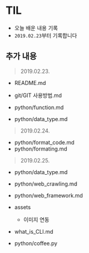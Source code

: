 # TIL

- 오늘 배운 내용 기록
- `2019.02.23`부터 기록합니다



## 추가 내용

> 2019.02.23.

- README.md
- git/GIT 사용방법.md

- python/function.md
- python/data_type.md



> 2019.02.24.

- python/format_code.md
- python/formating.md



> 2019.02.25.

- python/data_type.md
- python/web_crawling.md
- python/web_framework.md
- assets
  - 이미지 연동
- what_is_CLI.md

- python/coffee.py



